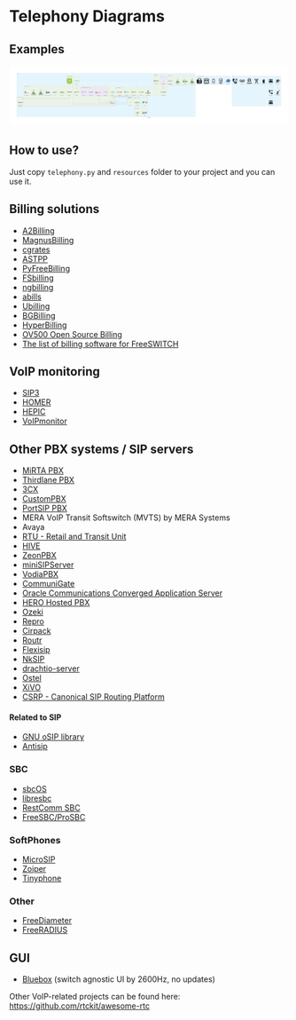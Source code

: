 # Telephony Diagrams

## Examples

<img src="./examples.png" width="800">

## How to use?

Just copy `telephony.py` and `resources` folder to your project and you can use it.

## Billing solutions

- [A2Billing](https://github.com/Star2Billing/a2billing)
- [MagnusBilling](https://github.com/magnussolution/magnusbilling7)
- [cgrates](https://github.com/cgrates/cgrates)
- [ASTPP](https://github.com/iNextrix/ASTPP)
- [PyFreeBilling](https://github.com/mwolff44/pyfreebilling)
- [FSbilling](https://www.fsbilling.com/)
- [ngbilling](https://github.com/ngecom/ngbilling)
- [abills](http://abills.net.ua/)
- [Ubilling](http://ubilling.net.ua/)
- [BGBilling](https://bgbilling.ru)
- [HyperBilling](https://www.hyperbilling.com/)
- [OV500 Open Source Billing](https://ov500.openvoips.org/dynamic-routing-paypal-did-lcr-support/)
- [The list of billing software for FreeSWITCH](https://freeswitch.org/confluence/display/FREESWITCH/Freeswitch+GUI)

## VoIP monitoring

- [SIP3](https://sip3.io/)
- [HOMER](https://sipcapture.org/)
- [HEPIC](https://hepic.tel)
- [VoIPmonitor](https://www.voipmonitor.org/)

## Other PBX systems / SIP servers

- [MiRTA PBX](http://www.mirtapbx.com)
- [Thirdlane PBX](https://www.thirdlane.com)
- [3CX](https://www.3cx.com/)
- [CustomPBX](https://github.com/CustomPBX/cpbx-docker)
- [PortSIP PBX](https://www.portsip.com/portsip-pbx/)
- MERA VoIP Transit Softswitch (MVTS) by MERA Systems
- Avaya
- [RTU - Retail and Transit Unit](https://ru.wikipedia.org/wiki/%D0%A0%D0%BE%D1%81%D1%81%D0%B8%D0%B9%D1%81%D0%BA%D0%B8%D0%B9_%D1%82%D0%B5%D0%BB%D0%B5%D1%84%D0%BE%D0%BD%D0%BD%D1%8B%D0%B9_%D1%83%D0%B7%D0%B5%D0%BB)
- [HIVE](https://iptelefon.su/promo/hive)
- [ZeonPBX](https://zeonpbx.ru/)
- [miniSIPServer](https://www.myvoipapp.com/)
- [VodiaPBX](https://vodia.com/)
- [CommuniGate](https://communigate.com/)
- [Oracle Communications Converged Application Server](https://www.oracle.com/industries/communications/converged-application-server/)
- [HERO Hosted PBX](http://www.dialexia.com/hosted-pbx/)
- [Ozeki](https://ozekiphone.com/p_4706-home.html)
- [Repro](https://www.resiprocate.org/About_Repro)
- [Cirpack](http://www.cirpack.com/)
- [Routr](https://routr.io/)
- [Flexisip](https://github.com/BelledonneCommunications/flexisip)
- [NkSIP](https://github.com/NetComposer/nksip)
- [drachtio-server](https://github.com/drachtio/drachtio-server)
- [Ostel](https://dev.guardianproject.info/projects/ostel/wiki/Server_Documentation/29.html)
- [XiVO](https://www.xivo.solutions/)
- [CSRP - Canonical SIP Routing Platform](https://csrpswitch.com/index.html)

#### Related to SIP

- [GNU oSIP library](https://www.gnu.org/software/osip/osip.html)
- [Antisip](https://www.antisip.com/)

### SBC

- [sbcOS](https://github.com/voiceboys/sbcOS)
- [libresbc](https://github.com/hnimminh/libresbc)
- [RestComm SBC](https://github.com/RestComm/sbc)
- [FreeSBC/ProSBC](https://freesbc.telcobridges.com/)

### SoftPhones

- [MicroSIP](https://www.microsip.org/source/)
- [Zoiper](https://www.zoiper.com/)
- [Tinyphone](https://github.com/voiceip/tinyphone)

### Other

- [FreeDiameter](https://github.com/freeDiameter/freeDiameter)
- [FreeRADIUS](https://github.com/FreeRADIUS/freeradius-server)

## GUI

- [Bluebox](https://github.com/2600hz/bluebox) (switch agnostic UI by 2600Hz, no updates)

Other VoIP-related projects can be found here: https://github.com/rtckit/awesome-rtc
